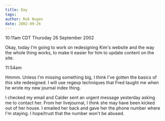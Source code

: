```yaml
---
title: Day
tags: 
author: Rob Nugen
date: 2002-09-26
---
```


<p class=date>10:11am CDT Thursday 26 September 2002</p>

<p>Okay, today I'm going to work on redesigning Kim's website and the
way the whole thing works, to make it easier for him to update content
on the site.</p>

<p class=date>11:54am</p>

<p>Hmmm.  Unless I'm missing something big, I think I've gotten the
basics of this site redesigned.  I will use regexp techniques that
Fred taught me when he wrote my new journal index thing.</p>

<p>I checked my email and Calder sent an urgent message yesterday
asking me to contact her.  From her livejournal, I think she may have
been kicked out of her house.  I emailed her back and gave her the
phone number where I'm staying.  I hope/trust that the number won't be
abused.</p>

